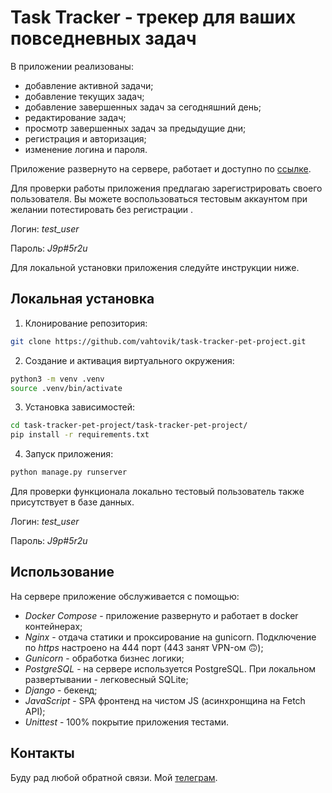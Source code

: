 # Task Tracker - трекер для ваших повседневных задач

В приложении реализованы:
* добавление активной задачи;
* добавление текущих задач;
* добавление завершенных задач за сегодняшний день;
* редактирование задач;
* просмотр завершенных задач за предыдущие дни;
* регистрация и авторизация;
* изменение логина и пароля.

Приложение развернуто на сервере, работает и доступно по [ссылке](https://task-tracker.work.gd:444).

Для проверки работы приложения предлагаю зарегистрировать своего пользователя.
Вы можете воспользоваться тестовым аккаунтом при желании потестировать без регистрации .

Логин: _test_user_

Пароль: _J9p#5r2u_

Для локальной установки приложения следуйте инструкции ниже.

## Локальная установка

1. Клонирование репозитория:

```bash
git clone https://github.com/vahtovik/task-tracker-pet-project.git
```

2. Создание и активация виртуального окружения:

```bash
python3 -m venv .venv
source .venv/bin/activate
```

3. Установка зависимостей:

```bash
cd task-tracker-pet-project/task-tracker-pet-project/
pip install -r requirements.txt
```

4. Запуск приложения:

```bash
python manage.py runserver
```

Для проверки функционала локально тестовый пользователь также присутствует в базе данных.

Логин: _test_user_

Пароль: _J9p#5r2u_

## Использование

На сервере приложение обслуживается с помощью:
* *Docker Compose* - приложение развернуто и работает в docker контейнерах;
* *Nginx* - отдача статики и проксирование на gunicorn. Подключение по *https* настроено на 444 порт (443 занят VPN-ом 🙃);
* *Gunicorn* - обработка бизнес логики;
* *PostgreSQL* - на сервере используется PostgreSQL. При локальном развертывании - легковесный SQLite;
* *Django* - бекенд;
* *JavaScript* - SPA фронтенд на чистом JS (асинхронщина на Fetch API);
* *Unittest* - 100% покрытие приложения тестами.

## Контакты

Буду рад любой обратной связи. Мой [телеграм](https://t.me/archizxc).